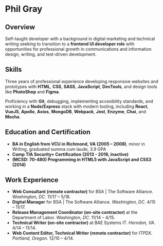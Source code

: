 # Phil Gray

## Overview

Self-taught developer with a background in digital marketing and technical writing seeking to transition to a **frontend UI developer role** with opportunities for professional growth in communications and information design, writing, and test-driven development.

## Skills

Three years of professional experience developing responsive websites and prototypes with **HTML**, **CSS**, **SASS**, **JavaScript**, **DevTools**, and design tools like **PhotoShop** and **Figma**.

Proficiency with **Git**, debugging, implementing accesibility standards, and working in a **Node/Express** stack with modern tooling, including **React**, **VueJS**, **Apollo**, **Axios**, **MongoDB**, **Webpack**, **Jest**, **Enzyme**, **Chai**, and **Mocha**.

## Education and Certification

* **BA in English from VCU in Richmond, VA (2005 – 2008)**, minor in Writing, graduated summa cum laude, 3.9 GPA
* **Comp TIA Security+ Certification (2013 - 2016, inactive)**
* **(MCSD: 70-480) Programming in HTML5 with JavaScript and CSS3 (2014)**

## Work Experience

* **Web Consultant (remote contractor)** for BSA | The Software Alliance. _Washington, DC_. 11/17 – 5/18.
* **Digital Manager** for BSA | The Software Alliance. _Washington, DC_. 4/15 – 11/17.
* **Release Management Coordinator (on-site contractor)** at the Department of Labor. _Washington, DC_. 11/14 – 4/15.
* **Technical Writer (on-site contractor)** at BAE Systems IT. _Herndon, VA_. 4/14 – 11/14.
* **Web Content Editor, Technical Writer (remote contractor)** for ITPDX. _Portland, Oregon_. 12/10 – 4/14.
